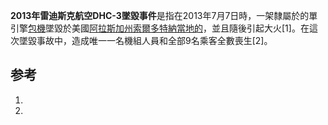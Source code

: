 **2013年雷迪斯克航空DHC-3墜毀事件**是指在2013年7月7日時，一架隸屬於的單引擎[包機](../Page/包機.md "wikilink")墜毀於美國[阿拉斯加州](../Page/阿拉斯加州.md "wikilink")[索爾多特納當地的](https://zh.wikipedia.org/wiki/索爾多特納_\(阿拉斯加州\) "wikilink")，並且隨後引起大火\[1\]。在這次墜毀事故中，造成唯一一名機組人員和全部9名乘客全數喪生\[2\]。

## 参考

1.
2.